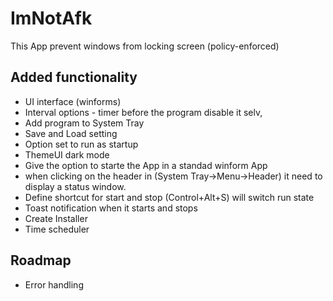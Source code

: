 # ImNotAfk
This App prevent windows from locking screen (policy-enforced)

## Added functionality
* UI interface (winforms)
* Interval options - timer before the program disable it selv, 
* Add program to System Tray
* Save and Load setting
* Option set to run as startup
* ThemeUI dark mode
* Give the option to starte the App in a standad winform App
* when clicking on the header in (System Tray->Menu->Header) it need to display a status window.
* Define shortcut for start and stop (Control+Alt+S) will switch run state
* Toast notification when it starts and stops
* Create Installer
* Time scheduler

## Roadmap
* Error handling 
